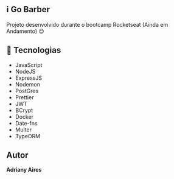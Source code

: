 ## :information_source: Go Barber
Projeto desenvolvido durante o bootcamp Rocketseat (Ainda em Andamento) :wink:
 
## :rocket: Tecnologias 
 
* JavaScript
* NodeJS
* ExpressJS
* Nodemon
* PostGres
* Prettier
* JWT
* BCrypt
* Docker
* Date-fns
* Multer
* TypeORM


## Autor
 
**Adriany Aires** 
